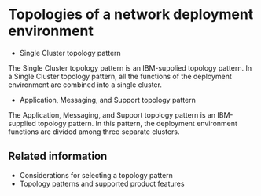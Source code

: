 # Topologies of a network deployment environment

- Single Cluster topology pattern

The Single Cluster topology pattern is an IBM-supplied topology pattern. In a Single Cluster topology pattern, all the functions of the deployment environment are combined into a single cluster.
- Application, Messaging, and Support topology pattern

The Application, Messaging, and Support topology pattern is an IBM-supplied topology pattern. In this pattern, the deployment environment functions are divided among three separate clusters.

## Related information

- Considerations for selecting a topology pattern
- Topology patterns and supported product features